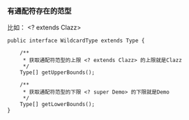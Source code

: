 ### 有通配符存在的范型

 比如： <? extends Clazz>

```
public interface WildcardType extends Type {

    /**
     * 获取通配符范型的上限 <? extends Clazz> 的上限就是Clazz
     */
    Type[] getUpperBounds();

    /**
     * 获取通配符范型的下限 <? super Demo> 的下限就是Demo
     */
    Type[] getLowerBounds();
}
```

